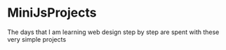 # MiniJsProjects
The days that I am learning web design step by step are spent with these very simple projects
